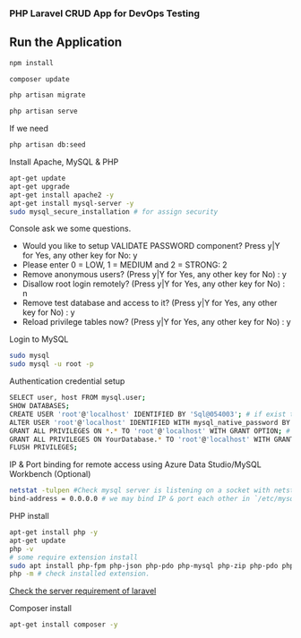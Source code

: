 ### PHP Laravel CRUD App for DevOps Testing

## Run the Application
```bash
npm install
```
```bash
composer update
```
```bash
php artisan migrate
```
```bash
php artisan serve
```
If we need
```bash
php artisan db:seed
```

Install Apache, MySQL & PHP
```bash
apt-get update
apt-get upgrade
apt-get install apache2 -y
apt-get install mysql-server -y
sudo mysql_secure_installation # for assign security
```
Console ask we some questions.
- Would you like to setup VALIDATE PASSWORD component? Press y|Y for Yes, any other key for No: y
- Please enter 0 = LOW, 1 = MEDIUM and 2 = STRONG: 2
- Remove anonymous users? (Press y|Y for Yes, any other key for No) : y
- Disallow root login remotely? (Press y|Y for Yes, any other key for No) : n
- Remove test database and access to it? (Press y|Y for Yes, any other key for No) : y
- Reload privilege tables now? (Press y|Y for Yes, any other key for No) : y

Login to MySQL
```bash
sudo mysql
sudo mysql -u root -p
```

Authentication credential setup
```bash
SELECT user, host FROM mysql.user;
SHOW DATABASES;
CREATE USER 'root'@'localhost' IDENTIFIED BY 'Sql@054003'; # if exist then
ALTER USER 'root'@'localhost' IDENTIFIED WITH mysql_native_password BY 'Sql@054003';
GRANT ALL PRIVILEGES ON *.* TO 'root'@'localhost' WITH GRANT OPTION; # or
GRANT ALL PRIVILEGES ON YourDatabase.* TO 'root'@'localhost' WITH GRANT OPTION;
FLUSH PRIVILEGES;
```

IP & Port binding for remote access using Azure Data Studio/MySQL Workbench (Optional)
```bash
netstat -tulpen #Check mysql server is listening on a socket with netstat:
bind-address = 0.0.0.0 # we may bind IP & port each other in `/etc/mysql/my.cnf` file
```

PHP install
```bash
apt-get install php -y
apt-get update
php -v
# some require extension install
sudo apt install php-fpm php-json php-pdo php-mysql php-zip php-pdo php-mbstring php-curl php-xml php-pear php-bcmath
php -m # check installed extension.
```
[Check the server requirement of laravel](https://laravel.com/docs/10.x/deployment#server-requirements)

Composer install
```bash
apt-get install composer -y
```